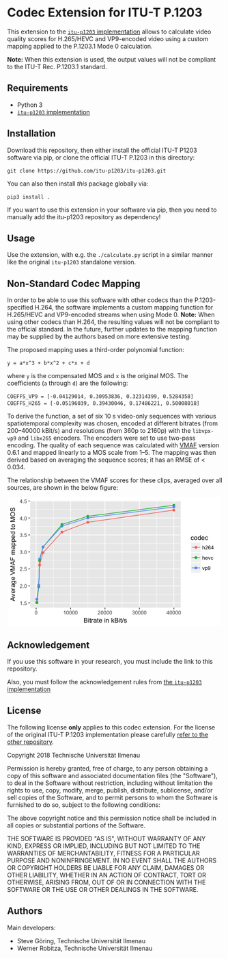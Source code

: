# Codec Extension for ITU-T P.1203

This extension to the [`itu-p1203` implementation](https://github.com/itu-p1203/itu-p1203) allows to calculate video quality scores for H.265/HEVC and VP9-encoded video using a custom mapping applied to the P.1203.1 Mode 0 calculation.

**Note:** When this extension is used, the output values will not be compliant to the ITU-T Rec. P.1203.1 standard.

## Requirements

- Python 3
- [`itu-p1203` implementation](https://github.com/itu-p1203/itu-p1203)

## Installation

Download this repository, then either install the official ITU-T P1203 software via pip, or clone the official ITU-T P.1203 in this directory:

```
git clone https://github.com/itu-p1203/itu-p1203.git
```

You can also then install *this* package globally via:

```
pip3 install .
```

If you want to use this extension in your software via pip, then you need to manually add the itu-p1203 repository as dependency!

## Usage

Use the extension, with e.g. the `./calculate.py` script in a similar manner like the original `itu-p1203` standalone version.

## Non-Standard Codec Mapping

In order to be able to use this software with other codecs than the P.1203-specified H.264, the software implements a custom mapping function for H.265/HEVC and VP9-encoded streams when using Mode 0. **Note:** When using other codecs than H.264, the resulting values will not be compliant to the official standard. In the future, further updates to the mapping function may be supplied by the authors based on more extensive testing.

The proposed mapping uses a third-order polynomial function:

    y = a*x^3 + b*x^2 + c*x + d

where `y` is the compensated MOS and `x` is the original MOS. The coefficients (`a` through `d`) are the following:

    COEFFS_VP9 = [-0.04129014, 0.30953836, 0.32314399, 0.5284358]
    COEFFS_H265 = [-0.05196039, 0.39430046, 0.17486221, 0.50008018]

To derive the function, a set of six 10 s video-only sequences with various spatiotemporal complexity was chosen, encoded at different bitrates (from 200–40000 kBit/s) and resolutions (from 360p to 2160p) with the `libvpx-vp9` and `libx265` encoders. The encoders were set to use two-pass encoding. The quality of each sequence was calculated with [VMAF](https://github.com/Netflix/vmaf) version 0.6.1 and mapped linearly to a MOS scale from 1–5. The mapping was then derived based on averaging the sequence scores; it has an RMSE of < 0.034.

The relationship between the VMAF scores for these clips, averaged over all sources, are shown in the below figure:

![](doc/mapping.png)

## Acknowledgement

If you use this software in your research, you must include the link to this repository.

Also, you must follow the acknowledgement rules from [the `itu-p1203` implementation](https://github.com/itu-p1203/itu-p1203/#acknowledgement)

## License

The following license **only** applies to this codec extension. For the license of the original ITU-T P.1203 implementation please carefully [refer to the other repository](https://github.com/itu-p1203/itu-p1203/#license).

Copyright 2018 Technische Universität Ilmenau

Permission is hereby granted, free of charge, to any person obtaining a copy of this software and associated documentation files (the "Software"), to deal in the Software without restriction, including without limitation the rights to use, copy, modify, merge, publish, distribute, sublicense, and/or sell copies of the Software, and to permit persons to whom the Software is furnished to do so, subject to the following conditions:

The above copyright notice and this permission notice shall be included in all copies or substantial portions of the Software.

THE SOFTWARE IS PROVIDED "AS IS", WITHOUT WARRANTY OF ANY KIND, EXPRESS OR IMPLIED, INCLUDING BUT NOT LIMITED TO THE WARRANTIES OF MERCHANTABILITY, FITNESS FOR A PARTICULAR PURPOSE AND NONINFRINGEMENT. IN NO EVENT SHALL THE AUTHORS OR COPYRIGHT HOLDERS BE LIABLE FOR ANY CLAIM, DAMAGES OR OTHER LIABILITY, WHETHER IN AN ACTION OF CONTRACT, TORT OR OTHERWISE, ARISING FROM, OUT OF OR IN CONNECTION WITH THE SOFTWARE OR THE USE OR OTHER DEALINGS IN THE SOFTWARE.

## Authors

Main developers:

* Steve Göring, Technische Universität Ilmenau
* Werner Robitza, Technische Universität Ilmenau